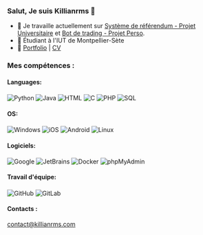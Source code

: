 ### Salut, Je suis Killianrms 👋

- 🔭 Je travaille actuellement sur [Système de référendum - Projet Universitaire](https://github.com/killianrms/SAE-Votes) et [Bot de trading - Projet Perso](https://github.com/killianrms/prototype_trader_bot).
- 📍 Étudiant à l'IUT de Montpellier-Sète
- 💼 [Portfolio](https://killianrms.com) | [CV](https://killianrms.com/cv.pdf)

### Mes compétences :

#### Languages:
<p align="left">
  <img align="center" src="https://img.shields.io/badge/Python-14354C?style=for-the-badge&logo=python&logoColor=white" alt="Python" />
  <img align="center" src="https://img.shields.io/badge/Java-ED8B00?style=for-the-badge&logo=java&logoColor=white" alt="Java" />
  <img align="center" src="https://img.shields.io/badge/HTML5-E34F26?style=for-the-badge&logo=html5&logoColor=white" alt="HTML" />
  <img align="center" src="https://img.shields.io/badge/C-00599C?style=for-the-badge&logo=c&logoColor=white" alt="C" />
  <img align="center" src="https://img.shields.io/badge/PHP-777BB4?style=for-the-badge&logo=php&logoColor=white" alt="PHP" />
  <img align="center" src="https://img.shields.io/badge/SQL-4479A1?style=for-the-badge&logo=postgresql&logoColor=white" alt="SQL" />
</p>

#### OS:
<p align="left">
  <img align="center" src="https://img.shields.io/badge/Windows-0078D6?style=for-the-badge&logo=windows&logoColor=white" alt="Windows" />
  <img align="center" src="https://img.shields.io/badge/iOS-000000?style=for-the-badge&logo=ios&logoColor=white" alt="iOS" />
  <img align="center" src="https://img.shields.io/badge/Android-3DDC84?style=for-the-badge&logo=android&logoColor=white" alt="Android" />
  <img align="center" src="https://img.shields.io/badge/Linux-A81D33?style=for-the-badge&logo=Linux&logoColor=white" alt="Linux" />
</p>  

#### Logiciels:
<p align="left">
  <img align="center" src="https://img.shields.io/badge/Google-4285F4?style=for-the-badge&logo=google&logoColor=white" alt="Google" />
  <img align="center" src="https://img.shields.io/badge/JetBrains-000000?style=for-the-badge&logo=jetbrains&logoColor=white" alt="JetBrains" />
  <img align="center" src="https://img.shields.io/badge/Docker-2496ED?style=for-the-badge&logo=docker&logoColor=white" alt="Docker" />
  <img align="center" src="https://img.shields.io/badge/phpMyAdmin-6C78AF?style=for-the-badge&logo=phpmyadmin&logoColor=white" alt="phpMyAdmin" />
</p>

#### Travail d'équipe:
<p align="left">
  <img align="center" src="https://img.shields.io/badge/GitHub-181717?style=for-the-badge&logo=github&logoColor=white" alt="GitHub" />
  <img align="center" src="https://img.shields.io/badge/GitLab-FC6D26?style=for-the-badge&logo=gitlab&logoColor=white" alt="GitLab" />
</p>

#### Contacts :
contact@killianrms.com
